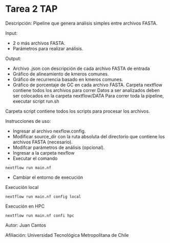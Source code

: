 # Tarea 2 TAP

Descripción:
Pipeline que genera análisis simples entre archivos FASTA.

Input:
- 2 o más archivos FASTA.
- Parámetros para realizar análisis.

Output:
- Archivo .json con descripción de cada archivo FASTA de entrada
- Gráfico de alineamiento de kmeros comunes.
- Gráfico de recurrencia basado en kmeros comunes. 
- Gráfico de porcentaje de GC en cada archivo FASTA.
Carpeta nextflow contiene todos los archivos para correr
Datos a ser analizados deben ser colocados en la carpeta nextflow/DATA
Para correr toda la pipeline, executar script run.sh

Carpeta script contiene todos los scripts para procesar los archivos.



Instrucciones de uso:
- Ingresar al archivo nexflow.config.
- Modificar source_dir con la ruta absoluta del directorio que contiene los archivos FASTA (necesario).
- Modifcar parámetros de análisis (opcional).
- Ingresar a la carpeta nexflow
- Executar el comando
```
nextflow run main.nf
```
- Cambiar el entorno de execución

Execución local
```
nextflow run main.nf config local
```

Execución en HPC
```
nextflow run main.nf confi hpc

```
Autor:
Juan Cantos

Afiliación:
Universidad Tecnológica Metropolitana de Chile
